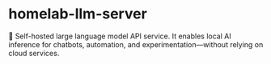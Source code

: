# homelab-llm-server
🔬  Self-hosted large language model API service. It enables local AI inference for chatbots, automation, and experimentation—without relying on cloud services.
